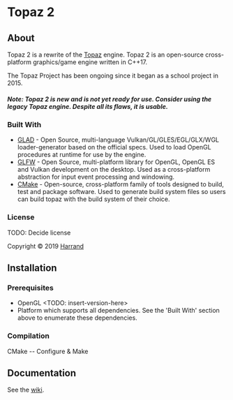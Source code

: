 # Topaz 2
## About

Topaz 2 is a rewrite of the [Topaz](https://github.com/Harrand/Topaz) engine. Topaz 2 is an open-source cross-platform graphics/game engine written in C++17.

The Topaz Project has been ongoing since it began as a school project in 2015.

##### Note: Topaz 2 is new and is not yet ready for use. Consider using the legacy Topaz engine. Despite all its flaws, it is usable.

### Built With

* [GLAD](https://github.com/Dav1dde/glad) - Open Source, multi-language Vulkan/GL/GLES/EGL/GLX/WGL loader-generator based on the official specs. Used to load OpenGL procedures at runtime for use by the engine.
* [GLFW](https://www.glfw.org/) - Open Source, multi-platform library for OpenGL, OpenGL ES and Vulkan development on the desktop. Used as a cross-platform abstraction for input event processing and windowing.
* [CMake](https://cmake.org/) - Open-source, cross-platform family of tools designed to build, test and package software. Used to generate build system files so users can build topaz with the build system of their choice.

### License

TODO: Decide license

Copyright © 2019 [Harrand](https://github.com/Harrand)

## Installation
### Prerequisites

* OpenGL <TODO: insert-version-here>
* Platform which supports all dependencies. See the 'Built With' section above to enumerate these dependencies.
### Compilation

CMake -- Configure & Make

## Documentation
See the [wiki](https://github.com/Harrand/Topaz-2/wiki).